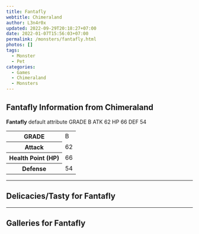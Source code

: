```yaml
---
title: Fantafly
webtitle: Chimeraland
author: L3n4r0x
updated: 2022-09-29T20:18:27+07:00
date: 2022-01-07T15:56:03+07:00
permalink: /monsters/fantafly.html
photos: []
tags:
  - Monster
  - Pet
categories:
  - Games
  - Chimeraland
  - Monsters
---
```


<section id="bootstrap-wrapper"><link rel="stylesheet" href="https://cdn.statically.io/gh/dimaslanjaka/Web-Manajemen/40ac3225/css/bootstrap-4.5-wrapper.css"/><h1>Fantafly Information from Chimeraland</h1><p><b>Fantafly</b> default attribute GRADE B ATK 62 HP 66 DEF 54<table><tr><th>GRADE</th><td>B</td></tr><tr><th>Attack</th><td>62</td></tr><tr><th>Health Point (HP)</th><td>66</td></tr><tr><th>Defense</th><td>54</td></tr></table></p><hr/><h2>Delicacies/Tasty for Fantafly</h2><hr/><div id="gallery"><h2>Galleries for Fantafly</h2><div class="row"></div></div></section>